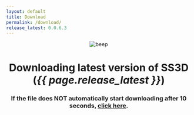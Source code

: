 ```yaml
---
layout: default
title: Download
permalink: /download/
release_latest: 0.0.6.3
---
```


<style type="text/css" media="screen">
  .container {
    margin: 10px auto;
    text-align: center;
  }
</style>

<div class="container">
  <div>
    <picture class="logo">
      <img src="{{ site.baseurl }}/assets/img/beep.png" alt="beep">
    </picture>
  </div>
  <meta http-equiv="refresh" content="5; URL={{ site.github_url }}/SS3D/releases/download/{{ page.release_latest }}/SS3D_{{ page.release_latest }}.zip" />

  <h1>Downloading latest version of SS3D<br>(<strong><i>{{ page.release_latest }}</i></strong>)</h1>
  <h3>If the file does NOT automatically start downloading after 10 seconds, <a href="{{ site.github_url }}/SS3D/releases/download/{{ page.release_latest }}/SS3D_{{ page.release_latest }}.zip">click here</a>.</h3>
</div>